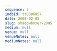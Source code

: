 ```yaml
---
sequence: 3
imdbId: tt0396857
date: 2008-02-05
slug: shadowboxer-2005
medium: null
venue: null
venueNotes: null
mediumNotes: null
---
```


